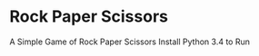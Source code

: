 Rock Paper Scissors
=================

A Simple Game of Rock Paper Scissors
Install Python 3.4 to Run
